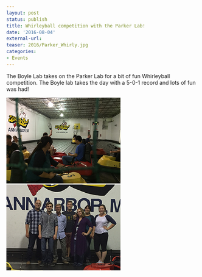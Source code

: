 ```yaml
---
layout: post
status: publish
title: Whirleyball competition with the Parker Lab!
date: '2016-08-04'
external-url:
teaser: 2016/Parker_Whirly.jpg
categories:
- Events
---
```


The Boyle Lab takes on the Parker Lab for a bit of fun Whirleyball competition. The Boyle lab takes the day with a 5-0-1 record and lots of fun was had!

<img src="/assets/news_graphics/2016-08-04-Whirleyball1.JPG">
<img src="/assets/news_graphics/2016-08-04-Whirleyball2.JPG">
